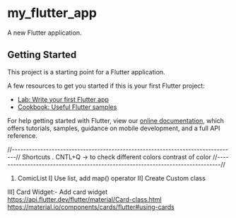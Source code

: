 # my_flutter_app

A new Flutter application.

## Getting Started

This project is a starting point for a Flutter application.

A few resources to get you started if this is your first Flutter project:

- [Lab: Write your first Flutter app](https://flutter.dev/docs/get-started/codelab)
- [Cookbook: Useful Flutter samples](https://flutter.dev/docs/cookbook)

For help getting started with Flutter, view our
[online documentation](https://flutter.dev/docs), which offers tutorials,
samples, guidance on mobile development, and a full API reference.

//-------------------------------------------------------------------------------//
Shortcuts
. CNTL+Q -> to check different colors contrast of color
//-------------------------------------------------------------------------------//

1. ComicList
  I] Use list, add map() operator
  II] Create Custom class

  III] Card Widget:-
  Add card widget
  https://api.flutter.dev/flutter/material/Card-class.html
  https://material.io/components/cards/flutter#using-cards